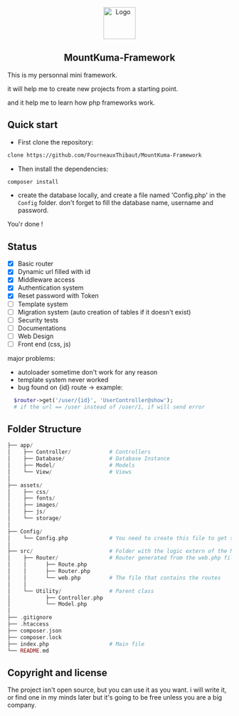 <p align="center">
  <a href="https://github.com/FourneauxThibaut/MountKuma-Framework">
    <img src="./assets/images/ourson.svg" alt="Logo" width=72 height=72>
  </a>

  <h2 align="center">MountKuma-Framework</h2>

This is my personnal mini framework.

it will help me to create new projects from a starting point.

and it help me to learn how php frameworks work.

## Quick start

- First clone the repository:
```bash 
clone https://github.com/FourneauxThibaut/MountKuma-Framework
```

- Then install the dependencies:
```bash
composer install
```

- create the database locally, and create a file named 'Config.php' in the `Config` folder. don't forget to fill the database name, username and password.

You'r done !

## Status

- [x] Basic router
- [x] Dynamic url filled with id
- [x] Middleware access
- [x] Authentication system
- [x] Reset password with Token
- [ ] Template system
- [ ] Migration system (auto creation of tables if it doesn't exist)
- [ ] Security tests
- [ ] Documentations
- [ ] Web Design
- [ ] Front end (css, js)

major problems:
- autoloader sometime don't work for any reason
- template system never worked
- bug found on {id} route -> example:
```php
  $router->get('/user/{id}', 'UserController@show');
  # if the url == /user instead of /user/1, if will send error
```

## Folder Structure

```php
├── app/                         
│    ├── Controller/            # Controllers 
│    ├── Database/              # Database Instance
│    ├── Model/                 # Models
│    └── View/                  # Views
│
├── assets/                   
│    ├── css/               
│    ├── fonts/             
│    ├── images/             
│    ├── js/                
│    └── storage/                     
│
├── Config/                  
│    └── Config.php             # You need to create this file to get started
│
├── src/                        # Folder with the logic extern of the Model logic
│    ├── Router/                # Router generated from the web.php file
│    │      ├── Route.php        
│    │      ├── Router.php         
│    │      └── web.php         # The file that contains the routes
│    │      
│    └── Utility/               # Parent class
│           ├── Controller.php         
│           └── Model.php       
│
├── .gitignore 
├── .htaccess
├── composer.json
├── composer.lock
├── index.php                   # Main file
└── README.md                             
```
## Copyright and license

The project isn't open source, but you can use it as you want.
i will write it, or find one in my minds later but it's going to be free unless you are a big company.
